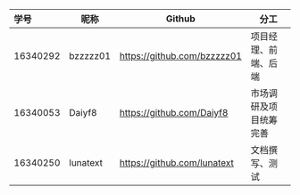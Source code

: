 |  学号   |  昵称  |Github                     |分工               |
|:--------|-------|---------------------------|-------------------|
|16340292|bzzzzz01|https://github.com/bzzzzz01|项目经理、前端、后端|
|16340053|Daiyf8  |https://github.com/Daiyf8  |市场调研及项目统筹完善|
|16340250|lunatext|https://github.com/lunatext|文档撰写、测试|
